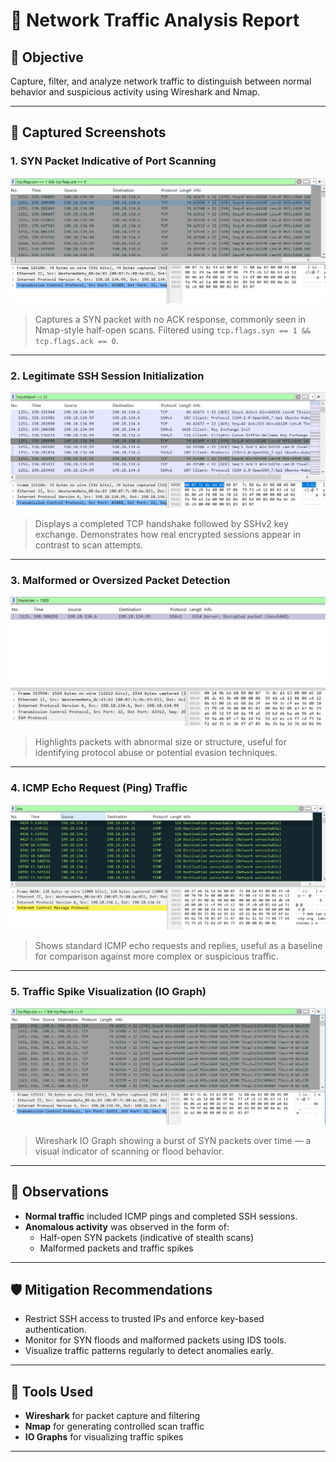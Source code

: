 # 🧠 Network Traffic Analysis Report

## 🎯 Objective
Capture, filter, and analyze network traffic to distinguish between normal behavior and suspicious activity using Wireshark and Nmap.

---

## 📸 Captured Screenshots

### 1. SYN Packet Indicative of Port Scanning
![SYN Scan](images/SYN_Scan.PNG)  
> Captures a SYN packet with no ACK response, commonly seen in Nmap-style half-open scans. Filtered using `tcp.flags.syn == 1 && tcp.flags.ack == 0`.

---

### 2. Legitimate SSH Session Initialization
![SSH Attempt](images/SYN%20Port22.PNG)  
> Displays a completed TCP handshake followed by SSHv2 key exchange. Demonstrates how real encrypted sessions appear in contrast to scan attempts.

---

### 3. Malformed or Oversized Packet Detection
![Malformed Packets](images/Malformed_packets.PNG)  
> Highlights packets with abnormal size or structure, useful for identifying protocol abuse or potential evasion techniques.

---

### 4. ICMP Echo Request (Ping) Traffic
![Ping](images/Ping.PNG)  
> Shows standard ICMP echo requests and replies, useful as a baseline for comparison against more complex or suspicious traffic.

---

### 5. Traffic Spike Visualization (IO Graph)
![Spike Visualization](images/Spike_visualization.PNG)  
> Wireshark IO Graph showing a burst of SYN packets over time — a visual indicator of scanning or flood behavior.

---

## 🧠 Observations

- **Normal traffic** included ICMP pings and completed SSH sessions.
- **Anomalous activity** was observed in the form of:
  - Half-open SYN packets (indicative of stealth scans)
  - Malformed packets and traffic spikes

---

## 🛡️ Mitigation Recommendations

- Restrict SSH access to trusted IPs and enforce key-based authentication.
- Monitor for SYN floods and malformed packets using IDS tools.
- Visualize traffic patterns regularly to detect anomalies early.

---

## 📂 Tools Used

- **Wireshark** for packet capture and filtering
- **Nmap** for generating controlled scan traffic
- **IO Graphs** for visualizing traffic spikes

---

